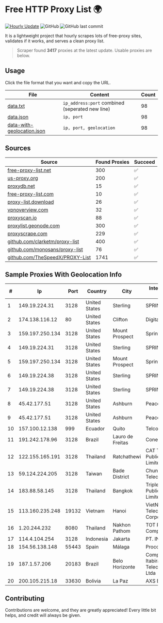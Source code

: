 
# Free HTTP Proxy List 🌍

[![Hourly Update](https://github.com/mertguvencli/http-proxy-list/actions/workflows/main.yml/badge.svg?branch=main)](https://github.com/mertguvencli/http-proxy-list/actions/workflows/main.yml)
![GitHub](https://img.shields.io/github/license/mertguvencli/http-proxy-list)
![GitHub last commit](https://img.shields.io/github/last-commit/mertguvencli/http-proxy-list)

It is a lightweight project that hourly scrapes lots of free-proxy sites, validates if it works, and serves a clean proxy list.


> Scraper found **3417** proxies at the latest update. Usable proxies are below.

## Usage

Click the file format that you want and copy the URL.


|File|Content|Count|
|----|-------|-----|
|[data.txt](https://raw.githubusercontent.com/mertguvencli/http-proxy-list/main/proxy-list/data.txt)|`ip_address:port` combined (seperated new line)|98|
|[data.json](https://raw.githubusercontent.com/mertguvencli/http-proxy-list/main/proxy-list/data.json)|`ip, port`|98|
|[data-with-geolocation.json](https://raw.githubusercontent.com/mertguvencli/http-proxy-list/main/proxy-list/data-with-geolocation.json)|`ip, port, geolocation`|98|

## Sources

|Source|Found Proxies|Succeed|
|------|-------------|-------|
|[free-proxy-list.net](https://free-proxy-list.net)|300|✅|
|[us-proxy.org](https://www.us-proxy.org)|200|✅|
|[proxydb.net](http://proxydb.net)|15|✅|
|[free-proxy-list.com](https://free-proxy-list.com/?page=&port=&type%5B%5D=http&type%5B%5D=https&up_time=0&search=Search)|10|✅|
|[proxy-list.download](https://www.proxy-list.download/HTTP)|26|✅|
|[vpnoverview.com](https://vpnoverview.com/privacy/anonymous-browsing/free-proxy-servers)|32|✅|
|[proxyscan.io](https://www.proxyscan.io)|88|✅|
|[proxylist.geonode.com](https://proxylist.geonode.com/api/proxy-list?limit=300&page=1&sort_by=lastChecked&sort_type=desc&protocols=http,https)|300|✅|
|[proxyscrape.com](https://api.proxyscrape.com/v2/?request=displayproxies&protocol=http&timeout=10000&country=all&ssl=all&anonymity=all)|229|✅|
|[github.com/clarketm/proxy-list](https://raw.githubusercontent.com/clarketm/proxy-list/master/proxy-list-raw.txt)|400|✅|
|[github.com/monosans/proxy-list](https://raw.githubusercontent.com/monosans/proxy-list/main/proxies/http.txt)|76|✅|
|[github.com/TheSpeedX/PROXY-List](https://raw.githubusercontent.com/TheSpeedX/PROXY-List/master/http.txt)|1741|✅|


## Sample Proxies With Geolocation Info

|#|Ip|Port|Country|City|Internet Service Provider|
|-|--|----|-------|----|-------------------------|
|1|149.19.224.31|3128|United States|Sterling|SPRINT|
|2|174.138.116.12|80|United States|Clifton|DigitalOcean, LLC|
|3|159.197.250.134|3128|United States|Mount Prospect|Sprint|
|4|149.19.224.31|3128|United States|Sterling|SPRINT|
|5|159.197.250.134|3128|United States|Mount Prospect|Sprint|
|6|149.19.224.38|3128|United States|Sterling|SPRINT|
|7|149.19.224.38|3128|United States|Sterling|SPRINT|
|8|45.42.177.51|3128|United States|Ashburn|PeaceWeb|
|9|45.42.177.51|3128|United States|Ashburn|PeaceWeb|
|10|157.100.12.138|999|Ecuador|Quito|Telconet S.A|
|11|191.242.178.96|3128|Brazil|Lauro de Freitas|Conect Telecom|
|12|122.155.165.191|3128|Thailand|Ratchathewi|CAT Telecom Public Company Limited|
|13|59.124.224.205|3128|Taiwan|Bade District|Chunghwa Telecom Co., Ltd.|
|14|183.88.58.145|3128|Thailand|Bangkok|Triple T Broadband Public Company Limited|
|15|113.160.235.248|19132|Vietnam|Hanoi|VietNam Post and Telecom Corporation|
|16|1.20.244.232|8080|Thailand|Nakhon Pathom|TOT Public Company Limited|
|17|114.4.104.254|3128|Indonesia|Jakarta|PT. INDOSAT Tbk|
|18|154.56.138.148|55443|Spain|Málaga|Procono S.A.|
|19|187.1.57.206|20183|Brazil|Belo Horizonte|Companhia Itabirana TelecomunicaÔÔes Ltda|
|20|200.105.215.18|33630|Bolivia|La Paz|AXS Bolivia S. A.|



## Contributing

Contributions are welcome, and they are greatly appreciated! Every
little bit helps, and credit will always be given.

